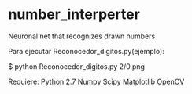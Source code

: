 # number_interperter
Neuronal net that recognizes drawn numbers


Para ejecutar Reconocedor_digitos.py(ejemplo):


$ python Reconocedor_digitos.py 2/0.png



Requiere:
Python 2.7
Numpy
Scipy
Matplotlib
OpenCV
